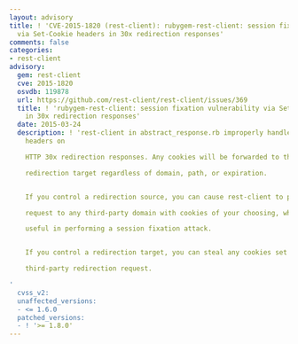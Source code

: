 ```yaml
---
layout: advisory
title: ! 'CVE-2015-1820 (rest-client): rubygem-rest-client: session fixation vulnerability
  via Set-Cookie headers in 30x redirection responses'
comments: false
categories:
- rest-client
advisory:
  gem: rest-client
  cve: 2015-1820
  osvdb: 119878
  url: https://github.com/rest-client/rest-client/issues/369
  title: ! 'rubygem-rest-client: session fixation vulnerability via Set-Cookie headers
    in 30x redirection responses'
  date: 2015-03-24
  description: ! 'rest-client in abstract_response.rb improperly handles Set-Cookie
    headers on

    HTTP 30x redirection responses. Any cookies will be forwarded to the

    redirection target regardless of domain, path, or expiration.


    If you control a redirection source, you can cause rest-client to perform a

    request to any third-party domain with cookies of your choosing, which may be

    useful in performing a session fixation attack.


    If you control a redirection target, you can steal any cookies set by the

    third-party redirection request.

'
  cvss_v2: 
  unaffected_versions:
  - <= 1.6.0
  patched_versions:
  - ! '>= 1.8.0'
---
```

